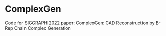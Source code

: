 # ComplexGen
Code for SIGGRAPH 2022 paper: ComplexGen: CAD Reconstruction by B-Rep Chain Complex Generation

